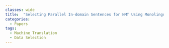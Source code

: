 ```yaml
---
classes: wide
title:  "Selecting Parallel In-domain Sentences for NMT Using Monolingual Texts"
categories:
  - Papers
tags:
  - Machine Translation
  - Data Selection
---
```

